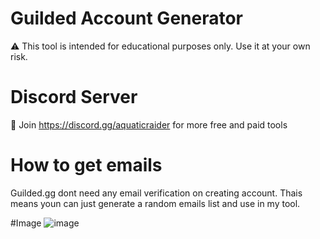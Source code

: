 # Guilded Account Generator
⚠️ This tool is intended for educational purposes only. Use it at your own risk.

# Discord Server
🔨 Join https://discord.gg/aquaticraider for more free and paid tools

# How to get emails
Guilded.gg dont need any email verification on creating account. Thais means youn can just generate a random emails list and use in my tool. 

#Image
![image](https://github.com/nrxlvyy/Guilded-Account-Generator/assets/153367815/d48ab0e1-94ca-46db-8546-04c8a3a96d5c)
